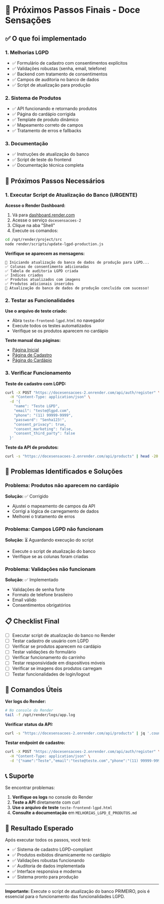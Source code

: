 # 🎯 Próximos Passos Finais - Doce Sensações

## ✅ O que foi implementado

### 1. Melhorias LGPD
- ✅ Formulário de cadastro com consentimentos explícitos
- ✅ Validações robustas (senha, email, telefone)
- ✅ Backend com tratamento de consentimentos
- ✅ Campos de auditoria no banco de dados
- ✅ Script de atualização para produção

### 2. Sistema de Produtos
- ✅ API funcionando e retornando produtos
- ✅ Página do cardápio corrigida
- ✅ Template de produto dinâmico
- ✅ Mapeamento correto de campos
- ✅ Tratamento de erros e fallbacks

### 3. Documentação
- ✅ Instruções de atualização do banco
- ✅ Script de teste do frontend
- ✅ Documentação técnica completa

## 🔄 Próximos Passos Necessários

### 1. Executar Script de Atualização do Banco (URGENTE)

**Acesse o Render Dashboard:**
1. Vá para [dashboard.render.com](https://dashboard.render.com)
2. Acesse o serviço `docesensacoes-2`
3. Clique na aba "Shell"
4. Execute os comandos:

```bash
cd /opt/render/project/src
node render/scripts/update-lgpd-production.js
```

**Verifique se aparecem as mensagens:**
```
🔄 Iniciando atualização do banco de dados de produção para LGPD...
✅ Colunas de consentimento adicionadas
✅ Tabela de auditoria LGPD criada
✅ Índices criados
✅ Produtos atualizados com imagens
✅ Produtos adicionais inseridos
🎉 Atualização do banco de dados de produção concluída com sucesso!
```

### 2. Testar as Funcionalidades

**Use o arquivo de teste criado:**
- Abra `teste-frontend-lgpd.html` no navegador
- Execute todos os testes automatizados
- Verifique se os produtos aparecem no cardápio

**Teste manual das páginas:**
- [Página Inicial](https://docesensacoes-2.onrender.com)
- [Página de Cadastro](https://docesensacoes-2.onrender.com/src/pages/cadastro.html)
- [Página do Cardápio](https://docesensacoes-2.onrender.com/src/pages/cardapio.html)

### 3. Verificar Funcionamento

**Teste de cadastro com LGPD:**
```bash
curl -X POST "https://docesensacoes-2.onrender.com/api/auth/register" \
  -H "Content-Type: application/json" \
  -d '{
    "name": "Teste LGPD",
    "email": "teste@lgpd.com",
    "phone": "(11) 99999-9999",
    "password": "Senha123!",
    "consent_privacy": true,
    "consent_marketing": false,
    "consent_third_party": false
  }'
```

**Teste da API de produtos:**
```bash
curl -s "https://docesensacoes-2.onrender.com/api/products" | head -20
```

## 🚨 Problemas Identificados e Soluções

### Problema: Produtos não aparecem no cardápio
**Solução:** ✅ Corrigido
- Ajustei o mapeamento de campos da API
- Corrigi a lógica de carregamento de dados
- Melhorei o tratamento de erros

### Problema: Campos LGPD não funcionam
**Solução:** ⏳ Aguardando execução do script
- Execute o script de atualização do banco
- Verifique se as colunas foram criadas

### Problema: Validações não funcionam
**Solução:** ✅ Implementado
- Validações de senha forte
- Formato de telefone brasileiro
- Email válido
- Consentimentos obrigatórios

## 📋 Checklist Final

- [ ] Executar script de atualização do banco no Render
- [ ] Testar cadastro de usuário com LGPD
- [ ] Verificar se produtos aparecem no cardápio
- [ ] Testar validações do formulário
- [ ] Verificar funcionamento do carrinho
- [ ] Testar responsividade em dispositivos móveis
- [ ] Verificar se imagens dos produtos carregam
- [ ] Testar funcionalidades de login/logout

## 🔧 Comandos Úteis

**Ver logs do Render:**
```bash
# No console do Render
tail -f /opt/render/logs/app.log
```

**Verificar status da API:**
```bash
curl -s "https://docesensacoes-2.onrender.com/api/products" | jq '.count'
```

**Testar endpoint de cadastro:**
```bash
curl -X POST "https://docesensacoes-2.onrender.com/api/auth/register" \
  -H "Content-Type: application/json" \
  -d '{"name":"Teste","email":"teste@teste.com","phone":"(11) 99999-9999","password":"Senha123!","consent_privacy":true}'
```

## 📞 Suporte

Se encontrar problemas:

1. **Verifique os logs** no console do Render
2. **Teste a API** diretamente com curl
3. **Use o arquivo de teste** `teste-frontend-lgpd.html`
4. **Consulte a documentação** em `MELHORIAS_LGPD_E_PRODUTOS.md`

## 🎉 Resultado Esperado

Após executar todos os passos, você terá:

- ✅ Sistema de cadastro LGPD-compliant
- ✅ Produtos exibidos dinamicamente no cardápio
- ✅ Validações robustas funcionando
- ✅ Auditoria de dados implementada
- ✅ Interface responsiva e moderna
- ✅ Sistema pronto para produção

---

**Importante:** Execute o script de atualização do banco PRIMEIRO, pois é essencial para o funcionamento das funcionalidades LGPD. 